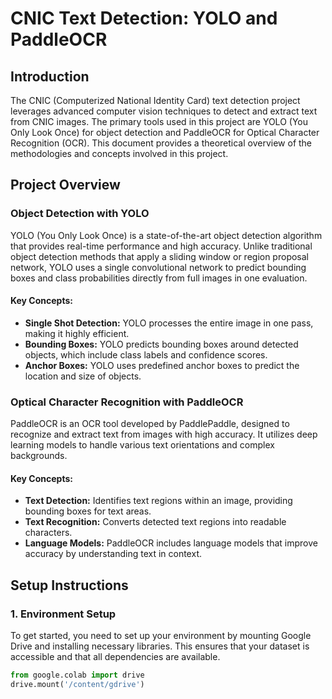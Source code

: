 # CNIC Text Detection: YOLO and PaddleOCR

## Introduction

The CNIC (Computerized National Identity Card) text detection project leverages advanced computer vision techniques to detect and extract text from CNIC images. The primary tools used in this project are YOLO (You Only Look Once) for object detection and PaddleOCR for Optical Character Recognition (OCR). This document provides a theoretical overview of the methodologies and concepts involved in this project.

## Project Overview

### Object Detection with YOLO

YOLO (You Only Look Once) is a state-of-the-art object detection algorithm that provides real-time performance and high accuracy. Unlike traditional object detection methods that apply a sliding window or region proposal network, YOLO uses a single convolutional network to predict bounding boxes and class probabilities directly from full images in one evaluation.

#### Key Concepts:
- **Single Shot Detection:** YOLO processes the entire image in one pass, making it highly efficient.
- **Bounding Boxes:** YOLO predicts bounding boxes around detected objects, which include class labels and confidence scores.
- **Anchor Boxes:** YOLO uses predefined anchor boxes to predict the location and size of objects.

### Optical Character Recognition with PaddleOCR

PaddleOCR is an OCR tool developed by PaddlePaddle, designed to recognize and extract text from images with high accuracy. It utilizes deep learning models to handle various text orientations and complex backgrounds.

#### Key Concepts:
- **Text Detection:** Identifies text regions within an image, providing bounding boxes for text areas.
- **Text Recognition:** Converts detected text regions into readable characters.
- **Language Models:** PaddleOCR includes language models that improve accuracy by understanding text in context.

## Setup Instructions

### 1. Environment Setup

To get started, you need to set up your environment by mounting Google Drive and installing necessary libraries. This ensures that your dataset is accessible and that all dependencies are available.

```python
from google.colab import drive
drive.mount('/content/gdrive')
